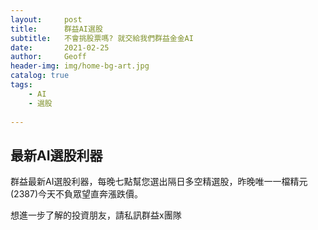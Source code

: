 ```yaml
---
layout:     post
title:      群益AI選股
subtitle:   不會挑股票嗎? 就交給我們群益金金AI
date:       2021-02-25
author:     Geoff
header-img: img/home-bg-art.jpg
catalog: true
tags:
    - AI
    - 選股
   
---
```



## 最新AI選股利器

群益最新AI選股利器，每晚七點幫您選出隔日多空精選股，昨晚唯一一檔精元(2387)今天不負眾望直奔漲跌價。

想進一步了解的投資朋友，請私訊群益x團隊
